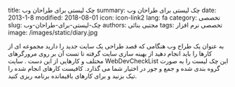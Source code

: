 title: چک لیستی برای طراحان وب
summary: چک لیستی برای طراحان وب
date: 2013-1-8
modified: 2018-08-01
icon:  icon-link2
lang: fa
category: تخصصی
slug: چک-لیستی-برای-طراحان-وب
authors: مجتبی بنائی
tags: تخصصی نرم افزار
image: /images/static/diary.jpg

به عنوان یک طراح وب هنگامی که قصد طراحی یک سایت جدید را دارید مجموعه ای از کارها را باید انجام دهید از بهینه سازی سایت گرفته تا تست آن بر روی مرورگرهای مختلف و کارهایی از این دست .  سایت WebDevCheckList این چک لیست را به صورت گروه بندی شده و جمع و جور در اختیار شما می گذارد. کافیست کارهای انجام شده را تیک بزنید و برای کارهای باقیمانده برنامه ریزی کنید.